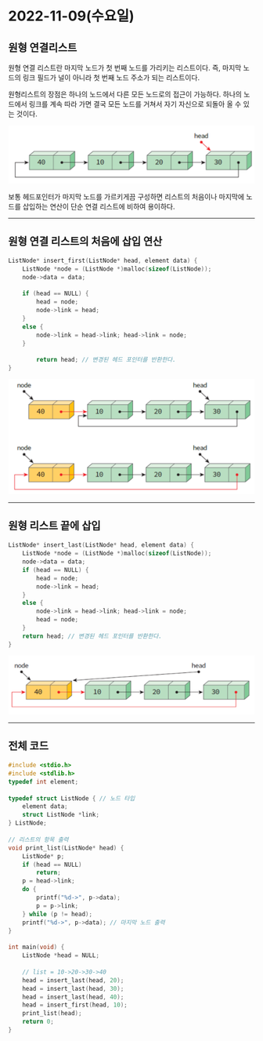 # 2022-11-09(수요일)

## 원형 연결리스트

원형 연결 리스트란 마지막 노드가 첫 번째 노드를 가리키는 리스트이다. 즉, 마지막 노드의 링크 필드가 널이 아니라 첫 번째 노드 주소가 되는 리스트이다. 

원형리스트의 장점은 하나의 노드에서 다른 모든 노드로의 접근이 가능하다. 하나의 노드에서 링크를 계속 따라 가면 결국 모든 노드를 거쳐서 자기 자신으로 되돌아 올 수 있는 것이다.

![Untitled](src/0901.png)

보통 헤드포인터가 마지막 노드를 가르키게끔 구성하면 리스트의 처음이나 마지막에 노드를 삽입하는 연산이 단순 연결 리스트에 비하여 용이하다.

---

## 원형 연결 리스트의 처음에 삽입 연산

```c
ListNode* insert_first(ListNode* head, element data) { 
	ListNode *node = (ListNode *)malloc(sizeof(ListNode));
	node->data = data;

	if (head == NULL) { 
		head = node;
		node->link = head; 
	}
	else {
		node->link = head->link; head->link = node;
	}

		return head; // 변경된 헤드 포인터를 반환한다. 
}
```

![Untitled](src/0902.png)

---

## 원형 리스트 끝에 삽입

```c
ListNode* insert_last(ListNode* head, element data) { 
	ListNode *node = (ListNode *)malloc(sizeof(ListNode));
	node->data = data;
	if (head == NULL) { 
		head = node;
		node->link = head; 
	}
	else {
		node->link = head->link; head->link = node;
		head = node;
	}
	return head; // 변경된 헤드 포인터를 반환한다. 
}
```

![Untitled](src/0903.png)

---

## 전체 코드

```c
#include <stdio.h> 
#include <stdlib.h>
typedef int element; 

typedef struct ListNode { // 노드 타입
	element data;
	struct ListNode *link; 
} ListNode;

// 리스트의 항목 출력
void print_list(ListNode* head) { 
	ListNode* p;
	if (head == NULL) 
		return; 
	p = head->link;
	do {
		printf("%d->", p->data);
		p = p->link;
	} while (p != head);
	printf("%d->", p->data); // 마지막 노드 출력
}

int main(void) { 
	ListNode *head = NULL;

	// list = 10->20->30->40
	head = insert_last(head, 20); 
	head = insert_last(head, 30); 
	head = insert_last(head, 40); 
	head = insert_first(head, 10); 
	print_list(head);
	return 0;
}
```